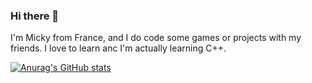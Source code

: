 ### Hi there 👋

I'm Micky from France, and I do code some games or projects with my friends. I love to learn anc I'm actually learning C++.

[![Anurag's GitHub stats](https://github-readme-stats.vercel.app/api?username=PGII33a)](https://github.com/anuraghazra/github-readme-stats)
<!--
**PGII33/PGII33** is a ✨ _special_ ✨ repository because its `README.md` (this file) appears on your GitHub profile.

Here are some ideas to get you started:

- 🔭 I’m currently working on ...
- 🌱 I’m currently learning ...
- 👯 I’m looking to collaborate on ...
- 🤔 I’m looking for help with ...
- 💬 Ask me about ...
- 📫 How to reach me: ...
- 😄 Pronouns: ...
- ⚡ Fun fact: ...
-->

